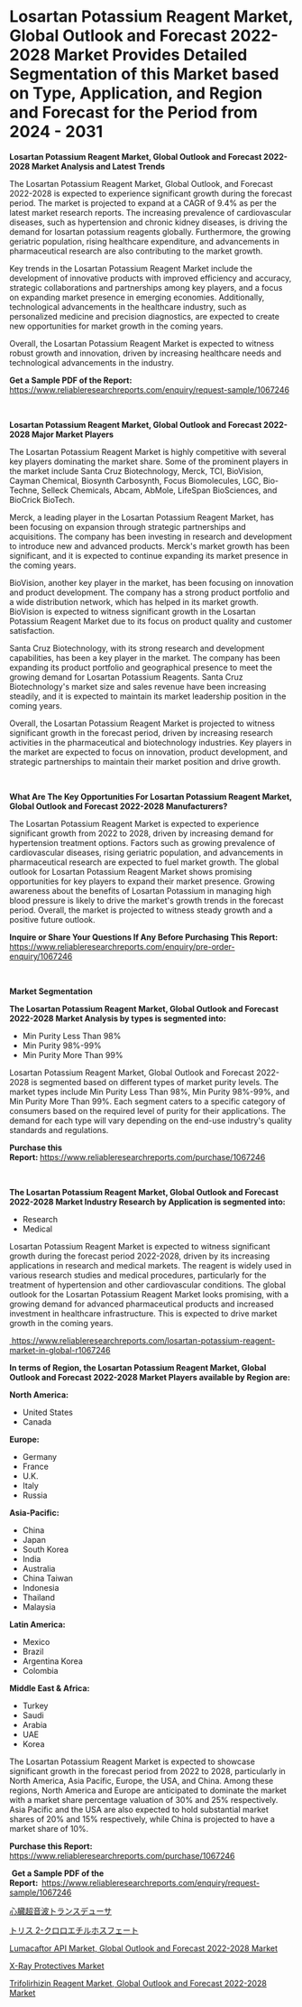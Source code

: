 <p><h1>Losartan Potassium Reagent Market, Global Outlook and Forecast 2022-2028 Market Provides Detailed Segmentation of this Market based on Type, Application, and Region and Forecast for the Period from 2024 - 2031</h1></p><p><strong>Losartan Potassium Reagent Market, Global Outlook and Forecast 2022-2028 Market Analysis and Latest Trends</strong></p>
<p><p>The Losartan Potassium Reagent Market, Global Outlook, and Forecast 2022-2028 is expected to experience significant growth during the forecast period. The market is projected to expand at a CAGR of 9.4% as per the latest market research reports. The increasing prevalence of cardiovascular diseases, such as hypertension and chronic kidney diseases, is driving the demand for losartan potassium reagents globally. Furthermore, the growing geriatric population, rising healthcare expenditure, and advancements in pharmaceutical research are also contributing to the market growth.</p><p>Key trends in the Losartan Potassium Reagent Market include the development of innovative products with improved efficiency and accuracy, strategic collaborations and partnerships among key players, and a focus on expanding market presence in emerging economies. Additionally, technological advancements in the healthcare industry, such as personalized medicine and precision diagnostics, are expected to create new opportunities for market growth in the coming years.</p><p>Overall, the Losartan Potassium Reagent Market is expected to witness robust growth and innovation, driven by increasing healthcare needs and technological advancements in the industry.</p></p>
<p><strong>Get a Sample PDF of the Report:&nbsp;</strong> <a href="https://www.reliableresearchreports.com/enquiry/request-sample/1067246">https://www.reliableresearchreports.com/enquiry/request-sample/1067246</a></p>
<p>&nbsp;</p>
<p><strong>Losartan Potassium Reagent Market, Global Outlook and Forecast 2022-2028 Major Market Players</strong></p>
<p><p>The Losartan Potassium Reagent Market is highly competitive with several key players dominating the market share. Some of the prominent players in the market include Santa Cruz Biotechnology, Merck, TCI, BioVision, Cayman Chemical, Biosynth Carbosynth, Focus Biomolecules, LGC, Bio-Techne, Selleck Chemicals, Abcam, AbMole, LifeSpan BioSciences, and BioCrick BioTech.</p><p>Merck, a leading player in the Losartan Potassium Reagent Market, has been focusing on expansion through strategic partnerships and acquisitions. The company has been investing in research and development to introduce new and advanced products. Merck's market growth has been significant, and it is expected to continue expanding its market presence in the coming years.</p><p>BioVision, another key player in the market, has been focusing on innovation and product development. The company has a strong product portfolio and a wide distribution network, which has helped in its market growth. BioVision is expected to witness significant growth in the Losartan Potassium Reagent Market due to its focus on product quality and customer satisfaction.</p><p>Santa Cruz Biotechnology, with its strong research and development capabilities, has been a key player in the market. The company has been expanding its product portfolio and geographical presence to meet the growing demand for Losartan Potassium Reagents. Santa Cruz Biotechnology's market size and sales revenue have been increasing steadily, and it is expected to maintain its market leadership position in the coming years.</p><p>Overall, the Losartan Potassium Reagent Market is projected to witness significant growth in the forecast period, driven by increasing research activities in the pharmaceutical and biotechnology industries. Key players in the market are expected to focus on innovation, product development, and strategic partnerships to maintain their market position and drive growth.</p></p>
<p>&nbsp;</p>
<p><strong>What Are The Key Opportunities For Losartan Potassium Reagent Market, Global Outlook and Forecast 2022-2028 Manufacturers?</strong></p>
<p><p>The Losartan Potassium Reagent Market is expected to experience significant growth from 2022 to 2028, driven by increasing demand for hypertension treatment options. Factors such as growing prevalence of cardiovascular diseases, rising geriatric population, and advancements in pharmaceutical research are expected to fuel market growth. The global outlook for Losartan Potassium Reagent Market shows promising opportunities for key players to expand their market presence. Growing awareness about the benefits of Losartan Potassium in managing high blood pressure is likely to drive the market's growth trends in the forecast period. Overall, the market is projected to witness steady growth and a positive future outlook.</p></p>
<p><strong>Inquire or Share Your Questions If Any Before Purchasing This Report:</strong> <a href="https://www.reliableresearchreports.com/enquiry/pre-order-enquiry/1067246">https://www.reliableresearchreports.com/enquiry/pre-order-enquiry/1067246</a></p>
<p>&nbsp;</p>
<p><strong>Market Segmentation</strong></p>
<p><strong>The Losartan Potassium Reagent Market, Global Outlook and Forecast 2022-2028 Market Analysis by types is segmented into:</strong></p>
<p><ul><li>Min Purity Less Than 98%</li><li>Min Purity 98%-99%</li><li>Min Purity More Than 99%</li></ul></p>
<p><p>Losartan Potassium Reagent Market, Global Outlook and Forecast 2022-2028 is segmented based on different types of market purity levels. The market types include Min Purity Less Than 98%, Min Purity 98%-99%, and Min Purity More Than 99%. Each segment caters to a specific category of consumers based on the required level of purity for their applications. The demand for each type will vary depending on the end-use industry's quality standards and regulations.</p></p>
<p><strong>Purchase this Report:&nbsp;</strong><a href="https://www.reliableresearchreports.com/purchase/1067246">https://www.reliableresearchreports.com/purchase/1067246</a></p>
<p>&nbsp;</p>
<p><strong>The Losartan Potassium Reagent Market, Global Outlook and Forecast 2022-2028 Market Industry Research by Application is segmented into:</strong></p>
<p><ul><li>Research</li><li>Medical</li></ul></p>
<p><p>Losartan Potassium Reagent Market is expected to witness significant growth during the forecast period 2022-2028, driven by its increasing applications in research and medical markets. The reagent is widely used in various research studies and medical procedures, particularly for the treatment of hypertension and other cardiovascular conditions. The global outlook for the Losartan Potassium Reagent Market looks promising, with a growing demand for advanced pharmaceutical products and increased investment in healthcare infrastructure. This is expected to drive market growth in the coming years.</p></p>
<p><a href="https://www.reliableresearchreports.com/losartan-potassium-reagent-market-in-global-r1067246">&nbsp;https://www.reliableresearchreports.com/losartan-potassium-reagent-market-in-global-r1067246</a></p>
<p><strong>In terms of Region, the Losartan Potassium Reagent Market, Global Outlook and Forecast 2022-2028 Market Players available by Region are:</strong></p>
<p>
    <p> <strong> North America: </strong>
        <ul>
            <li>United States</li>
            <li>Canada</li>
        </ul>
        </p> 
    <p> <strong> Europe: </strong>
        <ul>
            <li>Germany</li>
            <li>France</li>
            <li>U.K.</li>
            <li>Italy</li>
            <li>Russia</li>
        </ul>
        </p> 
    <p> <strong> Asia-Pacific: </strong>
        <ul>
            <li>China</li>
            <li>Japan</li>
            <li>South Korea</li>
            <li>India</li>
            <li>Australia</li>
            <li>China Taiwan</li>
            <li>Indonesia</li>
            <li>Thailand</li>
            <li>Malaysia</li>
        </ul>
        </p> 
    <p> <strong> Latin America: </strong>
        <ul>
            <li>Mexico</li>
            <li>Brazil</li>
            <li>Argentina Korea</li>
            <li>Colombia</li>
        </ul>
        </p> 
    <p> <strong> Middle East & Africa: </strong>
        <ul>
            <li>Turkey</li>
            <li>Saudi</li>
            <li>Arabia</li>
            <li>UAE</li>
            <li>Korea</li>
        </ul>
    </p>
    </p>
<p><p>The Losartan Potassium Reagent Market is expected to showcase significant growth in the forecast period from 2022 to 2028, particularly in North America, Asia Pacific, Europe, the USA, and China. Among these regions, North America and Europe are anticipated to dominate the market with a market share percentage valuation of 30% and 25% respectively. Asia Pacific and the USA are also expected to hold substantial market shares of 20% and 15% respectively, while China is projected to have a market share of 10%.</p></p>
<p><strong>Purchase this Report: </strong><a href="https://www.reliableresearchreports.com/purchase/1067246">https://www.reliableresearchreports.com/purchase/1067246</a></p>
<p>&nbsp;<strong>Get a Sample PDF of the Report:&nbsp;&nbsp;</strong><a href="https://www.reliableresearchreports.com/enquiry/request-sample/1067246">https://www.reliableresearchreports.com/enquiry/request-sample/1067246</a></p>
<p><strong></strong></p>
<p><p><a href="https://github.com/qwpelcjko9242629/Market-Research-Report-List-2/blob/main/961989493332.md">心臓超音波トランスデューサ</a></p><p><a href="https://github.com/EstaSprer20231/Market-Research-Report-List-1/blob/main/737220386507.md">トリス 2-クロロエチルホスフェート</a></p><p><a href="https://github.com/angeliabkratze/Market-Research-Report-List-1/blob/main/lumacaftor-api-market-global-outlook-and-forecast-2022-2028-market.md">Lumacaftor API Market, Global Outlook and Forecast 2022-2028 Market</a></p><p><a href="https://issuu.com/reportprime-2/docs/x-ray-protectives-market-size-2030.pptx">X-Ray Protectives Market</a></p><p><a href="https://github.com/EveKerluke2023/Market-Research-Report-List-1/blob/main/trifolirhizin-reagent-market-global-outlook-and-forecast-2022-2028-market.md">Trifolirhizin Reagent Market, Global Outlook and Forecast 2022-2028 Market</a></p></p>